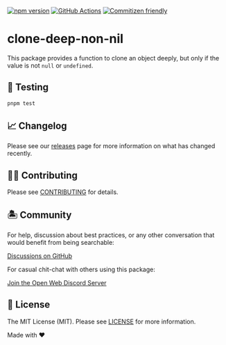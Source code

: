 [![npm version][npm-version-src]][npm-version-href]
[![GitHub Actions][github-actions-src]][github-actions-href]
[![Commitizen friendly](https://img.shields.io/badge/commitizen-friendly-brightgreen.svg)](http://commitizen.github.io/cz-cli/)

<!-- [![npm downloads][npm-downloads-src]][npm-downloads-href] -->
<!-- [![Codecov][codecov-src]][codecov-href] -->

# clone-deep-non-nil

This package provides a function to clone an object deeply, but only if the value is not `null` or `undefined`.

## 🧪 Testing

```bash
pnpm test
```

## 📈 Changelog

Please see our [releases](https://github.com/shadowgate15/clone-deep-non-nil/releases) page for more information on what has changed recently.

## 💪🏼 Contributing

Please see [CONTRIBUTING](.github/CONTRIBUTING.md) for details.

## 🏝 Community

For help, discussion about best practices, or any other conversation that would benefit from being searchable:

[Discussions on GitHub](https://github.com/shadowgate15/clone-deep-non-nil/discussions)

For casual chit-chat with others using this package:

[Join the Open Web Discord Server](https://discord.ow3.org)

## 📄 License

The MIT License (MIT). Please see [LICENSE](LICENSE.md) for more information.

Made with ❤️

<!-- Badges -->

[npm-version-src]: https://img.shields.io/npm/v/clone-deep-non-nil?style=flat-square
[npm-version-href]: https://npmjs.com/package/clone-deep-non-nil
[npm-downloads-src]: https://img.shields.io/npm/dm/clone-deep-non-nil?style=flat-square
[npm-downloads-href]: https://npmjs.com/package/clone-deep-non-nil
[github-actions-src]: https://img.shields.io/github/workflow/status/shadowgate15/clone-deep-non-nil/CI/main?style=flat-square
[github-actions-href]: https://github.com/shadowgate15/clone-deep-non-nil/actions?query=workflow%3Aci

<!-- [codecov-src]: https://img.shields.io/codecov/c/gh/shadowgate15/clone-deep-non-nil/main?style=flat-square
[codecov-href]: https://codecov.io/gh/shadowgate15/clone-deep-non-nil -->
